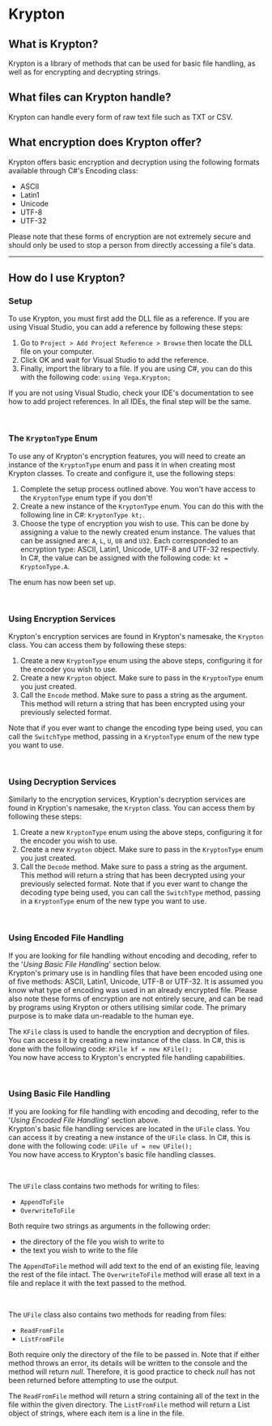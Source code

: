 # Krypton

## What is Krypton?
Krypton is a library of methods that can be used for basic file handling, as well as for encrypting and decrypting strings.

## What files can Krypton handle?
Krypton can handle every form of raw text file such as TXT or CSV.

## What encryption does Krypton offer?
Krypton offers basic encryption and decryption using the following formats available through C#'s Encoding class:
- ASCII
- Latin1
- Unicode
- UTF-8
- UTF-32

Please note that these forms of encryption are not extremely secure and should only be used to stop a person from directly accessing a file's data.

---

## How do I use Krypton?
### Setup
To use Krypton, you must first add the DLL file as a reference. If you are using Visual Studio, you can add a reference by following these steps:
1. Go to `Project > Add Project Reference > Browse` then locate the DLL file on your computer.
2. Click OK and wait for Visual Studio to add the reference.
3. Finally, import the library to a file. If you are using C#, you can do this with the following code: `using Vega.Krypton;`

If you are not using Visual Studio, check your IDE's documentation to see how to add project references. In all IDEs, the final step will be the same.

<br />

### The `KryptonType` Enum
To use any of Krypton's encryption features, you will need to create an instance of the `KryptonType` enum and pass it in when creating most Krypton classes. To create and configure it, use the following steps:
1. Complete the setup process outlined above. You won't have access to the `KryptonType` enum type if you don't!
2. Create a new instance of the `KryptonType` enum. You can do this with the following line in C#: `KryptonType kt;`.
3. Choose the type of encryption you wish to use. This can be done by assigning a value to the newly created enum instance. The values that can be assigned are: `A`, `L`, `U`, `U8` and `U32`. Each corresponded to an encryption type: ASCII, Latin1, Unicode, UTF-8 and UTF-32 respectivly.
In C#, the value can be assigned with the following code: `kt = KryptonType.A`.

The enum has now been set up.

<br />

### Using Encryption Services
Krypton's encryption services are found in Krypton's namesake, the `Krypton` class. You can access them by following these steps:
1. Create a new `KryptonType` enum using the above steps, configuring it for the encoder you wish to use.
2. Create a new `Krypton` object. Make sure to pass in the `KryptonType` enum you just created.
3. Call the `Encode` method. Make sure to pass a string as the argument. This method will return a string that has been encrypted using your previously selected format.

Note that if you ever want to change the encoding type being used, you can call the `SwitchType` method, passing in a `KryptonType` enum of the new type you want to use.

<br />

### Using Decryption Services
Similarly to the encryption services, Kryption's decryption services are found in Kryption's namesake, the `Krypton` class. You can access them by following these steps:
1. Create a new `KryptonType` enum using the above steps, configuring it for the encoder you wish to use.
2. Create a new `Krypton` object. Make sure to pass in the `KryptonType` enum you just created.
3. Call the `Decode` method. Make sure to pass a string as the argument. This method will return a string that has been decrypted using your previously selected format.
Note that if you ever want to change the decoding type being used, you can call the `SwitchType` method, passing in a `KryptonType` enum of the new type you want to use.

<br />


### Using Encoded File Handling
If you are looking for file handling without encoding and decoding, refer to the '*Using Basic File Handling*' section below. \
Krypton's primary use is in handling files that have been encoded using one of five methods: ASCII, Latin1, Unicode, UTF-8 or UTF-32. It is assumed you know what type of encoding was used in an already encrypted file. Please also note these forms of encryption are not entirely secure, and can be read by programs using Krypton or others utilising similar code. The primary purpose is to make data un-readable to the human eye.

The `KFile` class is used to handle the encryption and decryption of files. You can access it by creating a new instance of the class. In C#, this is done with the following code: `KFile kf = new KFile();` \
You now have access to Krypton's encrypted file handling capabilities.

<br />

### Using Basic File Handling
If you are looking for file handling with encoding and decoding, refer to the '*Using Encoded File Handling*' section above. \
Krypton's basic file handling services are located in the `UFile` class. You can access it by creating a new instance of the `UFile` class. In C#, this is done with the following code: `UFile uf = new UFile();` \
You now have access to Krypton's basic file handling classes.

<br />

The `UFile` class contains two methods for writing to files:
- `AppendToFile`
- `OverwriteToFile`

Both require two strings as arguments in the following order:
- the directory of the file you wish to write to
- the text you wish to write to the file

The `AppendToFile` method will add text to the end of an existing file, leaving the rest of the file intact.
The `OverwriteToFile` method will erase all text in a file and replace it with the text passed to the method.

<br />

The `UFile` class also contains two methods for reading from files:
- `ReadFromFile`
- `ListFromFile`

Both require only the directory of the file to be passed in.
Note that if either method throws an error, its details will be written to the console and the method will return *null*. Therefore, it is good practice to check *null* has not been returned before attempting to use the output.

The `ReadFromFile` method will return a string containing all of the text in the file within the given directory.
The `ListFromFile` method will return a List object of strings, where each item is a line in the file.
